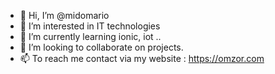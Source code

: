 - 👋 Hi, I’m @midomario
- 👀 I’m interested in IT technologies
- 🌱 I’m currently learning ionic, iot ..
- 💞️ I’m looking to collaborate on projects.
- 📫 To reach me contact via my website : https://omzor.com 

<!---
midomario/midomario is a ✨ special ✨ repository because its `README.md` (this file) appears on your GitHub profile.
You can click the Preview link to take a look at your changes.
--->
